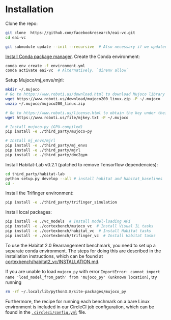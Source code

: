 # Installation

Clone the repo:

```bash
git clone  https://github.com/facebookresearch/eai-vc.git
cd eai-vc

git submodule update --init --recursive  # Also necessary if we updated any submodules
```

[Install Conda package manager](https://docs.conda.io/en/latest/miniconda.html). Create the Conda environment:

```bash
conda env create -f environment.yml
conda activate eai-vc  # Alternatively, `direnv allow`
```

Setup Mujoco/mj_envs/mjrl:
```bash
mkdir ~/.mujoco
# Go to https://www.roboti.us/download.html to download Mujoco library
wget https://www.roboti.us/download/mujoco200_linux.zip -P ~/.mujoco
unzip ~/.mujoco/mujoco200_linux.zip

# Go to https://www.roboti.us/license.html to obtain the key under their Free license:
wget https://www.roboti.us/file/mjkey.txt -P ~/.mujoco
```

```bash
# Install mujoco-py (GPU-compiled)
pip install -e ./third_party/mujoco-py

# Install mj_envs/mjrl
pip install -e ./third_party/mj_envs
pip install -e ./third_party/mjrl
pip install -e ./third_party/dmc2gym
```

Install Habitat-Lab v0.2.1 (patched to remove Tensorflow dependencies):

```bash
cd third_party/habitat-lab
python setup.py develop --all # install habitat and habitat_baselines
cd -
```

Install the Trifinger environment:

```bash
pip install -e ./third_party/trifinger_simulation
```

Install local packages:


```bash
pip install -e ./vc_models  # Install model-loading API
pip install -e ./cortexbench/mujoco_vc  # Install Visual IL tasks
pip install -e ./cortexbench/habitat_vc  # Install Habitat tasks
pip install -e ./cortexbench/trifinger_vc  # Install Habitat tasks
```

To use the Habitat 2.0 Rearrangement benchmark, you need to set up a separate conda environment. The steps for doing this are described in the installation instructions, which can be found at [cortexbench/habitat2_vc/INSTALLATION.md](cortexbench/habitat2_vc/INSTALLATION.md).

If you are unable to load `mujoco_py` with error `ImportError: cannot import name 'load_model_from_path' from 'mujoco_py' (unknown location)`, try running

```bash
rm -rf ~/.local/lib/python3.8/site-packages/mujoco_py
```

Furthermore, the recipe for running each benchmark on a bare Linux environment is included in our CircleCI job configuration, which can be found in the [`.circleci/config.yml`](.circleci/config.yml) file.